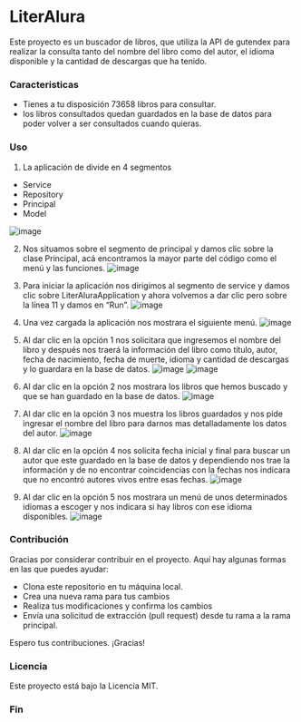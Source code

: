 # LiterAlura
<p>Este proyecto es un buscador de libros, que utiliza la API de gutendex para realizar la consulta tanto del nombre del libro como del autor, el idioma disponible y la cantidad de descargas que ha tenido.</p>

### Caracteristicas  
- Tienes a tu disposición 73658 libros para consultar.
- los libros consultados quedan guardados en la base de datos para poder volver a ser consultados cuando quieras. 

### Uso 
1. La aplicación de divide en 4 segmentos
- Service
- Repository
- Principal
- Model

![image](https://github.com/Guerfer/LiterAlura/assets/134177001/90c47770-df08-4714-a8a8-951f88a9a340)

2. Nos situamos sobre el segmento de principal y damos clic sobre la clase Principal, acá encontramos la mayor parte del código como el menú y las funciones.
![image](https://github.com/Guerfer/LiterAlura/assets/134177001/e01b9d2c-69b1-4280-b076-8a939a5da9ac)

3. Para iniciar la aplicación nos dirigimos al segmento de service y damos clic sobre LiterAluraApplication y ahora volvemos a dar clic pero sobre la línea 11 y damos en “Run”.
![image](https://github.com/Guerfer/LiterAlura/assets/134177001/17df66bc-8c77-42e2-ba0d-c5b0121d8a98)

4. Una vez cargada la aplicación nos mostrara el siguiente menú.
![image](https://github.com/Guerfer/LiterAlura/assets/134177001/10c6feaf-0c45-45a7-9cf1-960ac6c26362)

5. Al dar clic en la opción 1 nos solicitara que ingresemos el nombre del libro y después nos traerá la información del libro como título, autor, fecha de nacimiento, fecha de muerte, idioma y cantidad de descargas y lo guardara en la base de datos.
![image](https://github.com/Guerfer/LiterAlura/assets/134177001/385e94e7-1282-48c4-8a5a-3fa3baa2e8b8)
![image](https://github.com/Guerfer/LiterAlura/assets/134177001/a22554bb-96be-4bf0-bb1c-f471718b91ab)


7. Al dar clic en la opción 2 nos mostrara los libros que hemos buscado y que se han guardado en la base de datos.
![image](https://github.com/Guerfer/LiterAlura/assets/134177001/fefbb6b4-7e9f-4b4f-bc36-6d0a3ebb8770)

8. Al dar clic en la opción 3 nos muestra los libros guardados y nos pide ingresar el nombre del libro para darnos mas detalladamente los datos del autor.
![image](https://github.com/Guerfer/LiterAlura/assets/134177001/e1a2517a-56c8-46e8-bead-7e4d48081851)

9. Al dar clic en la opción 4 nos solicita fecha inicial y final para buscar un autor que este guardado en la base de datos y dependiendo nos trae la información y de no encontrar coincidencias con la fechas nos indicara que no encontró autores vivos entre esas fechas.
![image](https://github.com/Guerfer/LiterAlura/assets/134177001/629752d7-0f66-4412-a4ab-05c010463353)

10. Al dar clic en la opción 5 nos mostrara un menú de unos determinados idiomas a escoger y nos indicara si hay libros con ese idioma disponibles.
![image](https://github.com/Guerfer/LiterAlura/assets/134177001/2aed0efb-2327-4440-8005-0673e5d6c463)

### Contribución
Gracias por considerar contribuir en el proyecto. Aquí hay algunas formas en las que puedes ayudar:
- Clona este repositorio en tu máquina local.
- Crea una nueva rama para tus cambios
- Realiza tus modificaciones y confirma los cambios
- Envía una solicitud de extracción (pull request) desde tu rama a la rama principal.

Espero tus contribuciones. ¡Gracias! 

### Licencia

Este proyecto está bajo la Licencia MIT.




### Fin

